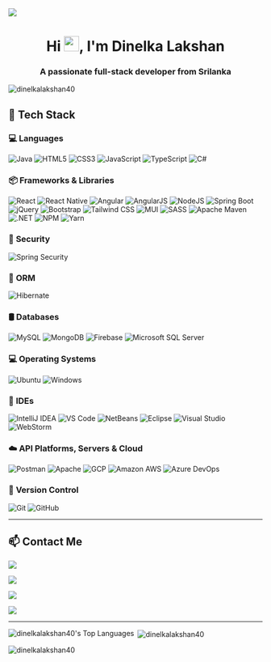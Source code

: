 <img src = "https://developers.giphy.com/branch/master/static/api-512d36c09662682717108a38bbb5c57d.gif">
<h1 align="center">Hi <img src="https://raw.githubusercontent.com/aemmadi/aemmadi/master/wave.gif" width="30px">, I'm Dinelka Lakshan</h1> 
<h3 align="center">A passionate full-stack developer from Srilanka</h3>

<p align="left"> <img src="https://komarev.com/ghpvc/?username=dinelkalakshan40&label=Profile%20views&color=0e75b6&style=flat" alt="dinelkalakshan40" /> </p>



## 🚀 Tech Stack

### 💻 **Languages**
![Java](https://img.shields.io/badge/Java-%23ED8B00.svg?style=flat&logo=java&logoColor=white)
![HTML5](https://img.shields.io/badge/HTML5-%23E34F26.svg?style=flat&logo=html5&logoColor=white)
![CSS3](https://img.shields.io/badge/CSS3-%231572B6.svg?style=flat&logo=css3&logoColor=white)
![JavaScript](https://img.shields.io/badge/JavaScript-%23F7DF1E.svg?style=flat&logo=javascript&logoColor=black)
![TypeScript](https://img.shields.io/badge/TypeScript-%23007ACC.svg?style=flat&logo=typescript&logoColor=white)
![C#](https://img.shields.io/badge/C%23-%23239120.svg?style=flat&logo=c-sharp&logoColor=white)

### 📦 **Frameworks & Libraries**
![React](https://img.shields.io/badge/React-%2361DAFB.svg?style=flat&logo=react&logoColor=black)
![React Native](https://img.shields.io/badge/React_Native-%2300D9FF.svg?style=flat&logo=react&logoColor=white)
![Angular](https://img.shields.io/badge/Angular-%23DD0031.svg?style=flat&logo=angular&logoColor=white)
![AngularJS](https://img.shields.io/badge/AngularJS-%23E23237.svg?style=flat&logo=angularjs&logoColor=white)
![NodeJS](https://img.shields.io/badge/Node.js-%23339933.svg?style=flat&logo=node.js&logoColor=white)
![Spring Boot](https://img.shields.io/badge/Spring_Boot-%236DB33F.svg?style=flat&logo=spring-boot&logoColor=white)
![jQuery](https://img.shields.io/badge/jQuery-%230769AD.svg?style=flat&logo=jquery&logoColor=white)
![Bootstrap](https://img.shields.io/badge/Bootstrap-%237952B3.svg?style=flat&logo=bootstrap&logoColor=white)
![Tailwind CSS](https://img.shields.io/badge/Tailwind_CSS-%2306B6D4.svg?style=flat&logo=tailwind-css&logoColor=white)
![MUI](https://img.shields.io/badge/MUI-%230081CB.svg?style=flat&logo=mui&logoColor=white)
![SASS](https://img.shields.io/badge/SASS-%23CC6699.svg?style=flat&logo=sass&logoColor=white)
![Apache Maven](https://img.shields.io/badge/Maven-%23C71A36.svg?style=flat&logo=apache-maven&logoColor=white)
![.NET](https://img.shields.io/badge/.NET-%235C2D91.svg?style=flat&logo=dotnet&logoColor=white)
![NPM](https://img.shields.io/badge/NPM-%23CB3837.svg?style=flat&logo=npm&logoColor=white)
![Yarn](https://img.shields.io/badge/Yarn-%232C8EBB.svg?style=flat&logo=yarn&logoColor=white)

### 🔐 **Security**
![Spring Security](https://img.shields.io/badge/Spring_Security-%236DB33F.svg?style=flat&logo=spring&logoColor=white)

### 📄 **ORM**
![Hibernate](https://img.shields.io/badge/Hibernate-%2342A07B.svg?style=flat&logo=hibernate&logoColor=white)

### 🛢️ **Databases**
![MySQL](https://img.shields.io/badge/MySQL-%234479A1.svg?style=flat&logo=mysql&logoColor=white)
![MongoDB](https://img.shields.io/badge/MongoDB-%2347A248.svg?style=flat&logo=mongodb&logoColor=white)
![Firebase](https://img.shields.io/badge/Firebase-%23FFCA28.svg?style=flat&logo=firebase&logoColor=black)
![Microsoft SQL Server](https://img.shields.io/badge/SQL%20Server-%23CC2927.svg?style=flat&logo=microsoft-sql-server&logoColor=white)

### 💻 **Operating Systems**
![Ubuntu](https://img.shields.io/badge/Ubuntu-%23E95420.svg?style=flat&logo=ubuntu&logoColor=white)
![Windows](https://img.shields.io/badge/Windows-%230078D6.svg?style=flat&logo=windows&logoColor=white)

### 🧰 **IDEs**
![IntelliJ IDEA](https://img.shields.io/badge/IntelliJ_IDEA-%23000000.svg?style=flat&logo=intellij-idea&logoColor=white)
![VS Code](https://img.shields.io/badge/VS_Code-%23007ACC.svg?style=flat&logo=visual-studio-code&logoColor=white)
![NetBeans](https://img.shields.io/badge/NetBeans_IDE-%23007396.svg?style=flat&logo=apache-netbeans-ide&logoColor=white)
![Eclipse](https://img.shields.io/badge/Eclipse_IDE-%232C2255.svg?style=flat&logo=eclipse&logoColor=white)
![Visual Studio](https://img.shields.io/badge/Visual_Studio-%235C2D91.svg?style=flat&logo=visual-studio&logoColor=white)
![WebStorm](https://img.shields.io/badge/WebStorm-%2300C5D9.svg?style=flat&logo=webstorm&logoColor=white)

### ☁️ **API Platforms, Servers & Cloud**
![Postman](https://img.shields.io/badge/Postman-%23FF6C37.svg?style=flat&logo=postman&logoColor=white)
![Apache](https://img.shields.io/badge/Apache-%23D22128.svg?style=flat&logo=apache&logoColor=white)
![GCP](https://img.shields.io/badge/GCP-%234285F4.svg?style=flat&logo=google-cloud&logoColor=white)
![Amazon AWS](https://img.shields.io/badge/Amazon_AWS-%23232F3E.svg?style=flat&logo=amazon-aws&logoColor=white)
![Azure DevOps](https://img.shields.io/badge/Azure_DevOps-%230072C6.svg?style=flat&logo=azure-devops&logoColor=white)

### 🔧 **Version Control**
![Git](https://img.shields.io/badge/Git-%23F05032.svg?style=flat&logo=git&logoColor=white)
![GitHub](https://img.shields.io/badge/GitHub-%23121011.svg?style=flat&logo=github&logoColor=white)

---

## 📫 Contact Me

<p align="left">
  <a href="mailto:dinelkalakshan.dev@gmail.com" target="_blank">
    <img src="https://img.shields.io/badge/Email-dinelkalakshan.dev@gmail.com-D14836?style=flat&logo=gmail&logoColor=white" />
  </a>
</p>
<p align="left">
  <a href="https://www.linkedin.com/in/dinelka-lakshan-572ab62ab/" target="_blank">
    <img src="https://img.shields.io/badge/LinkedIn-View_Profile-blue?style=flat&logo=linkedin&logoColor=white" />
  </a>
</p>
<p align="left">
  <a href="https://github.com/dinelkalakshan40" target="_blank">
    <img src="https://img.shields.io/badge/GitHub-dinelkalakshan40-181717?style=flat&logo=github&logoColor=white" />
  </a>
</p>
<p align="left">
  <a href="tel:+94764709426" target="_blank">
    <img src="https://img.shields.io/badge/Phone-%2B94%20764%20709%20426-brightgreen?style=flat&logo=phone&logoColor=white" />
  </a>
</p>

---

<p>
    <img align="left" src="https://github-readme-stats.vercel.app/api/top-langs?username=dinelkalakshan40&show_icons=true&locale=en&layout=compact&title_color=7A7ADB&icon_color=2234AE&text_color=D3D3D3&bg_color=0,000000,130F40" alt="dinelkalakshan40's Top Languages" />
</p>


<p>&nbsp;<img align="center" src="https://github-readme-stats.vercel.app/api?username=dinelkalakshan40&show_icons=true&line_height=20&title_color=7A7ADB&icon_color=2234AE&text_color=D3D3D3&bg_color=0,000000,130F40" alt="dinelkalakshan40" /></p>

<p><img align="center" src="https://github-readme-streak-stats.herokuapp.com/?user=dinelkalakshan40&" alt="dinelkalakshan40" /></p>
